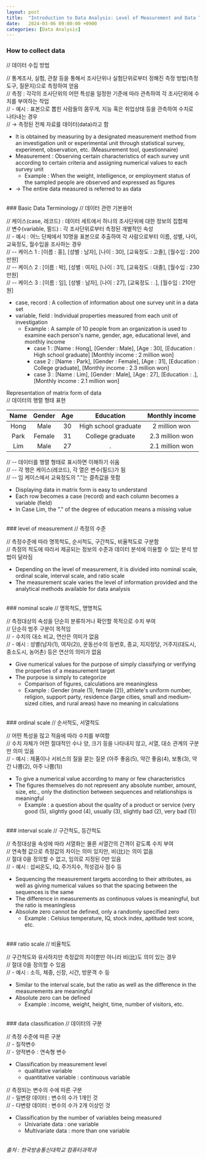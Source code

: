 ```yaml
---
layout: post
title:  "Introduction to Data Analysis: Level of Measurement and Data Type"
date:   2024-03-06 09:00:00 +0900
categories: [Data Analysis]
---
```


### How to collect data   
// 데이터 수집 방법   
   
// 통계조사, 실험, 관찰 등을 통해서 조사단위나 실험단위로부터 정해진 측정 방법(측정도구, 질문지)으로 측정하여 얻음   
// 측정 : 각각의 조사단위의 어떤 특성을 일정한 기준에 따라 관측하여 각 조사단위에 수치를 부여하는 작업   
// - 예시 : 표본으로 뽑힌 사람들의 몸무게, 지능 혹은 취업상태 등을 관측하여 수치로 나타내는 경우   
// → 측정된 전체 자료를 데이터(data)라고 함   
- It is obtained by measuring by a designated measurement method from an investigation unit or experimental unit through statistical survey, experiment, observation, etc. (Measurement tool, questionnaire)   
- Measurement : Observing certain characteristics of each survey unit according to certain criteria and assigning numerical values to each survey unit   
  - Example : When the weight, intelligence, or employment status of the sampled people are observed and expressed as figures   
- → The entire data measured is referred to as data   
   
<br />
### Basic Data Terminology   
// 데이터 관련 기본용어   
   
// 케이스(case, 레코드) : 데이터 세트에서 하나의 조사단위에 대한 정보의 집합체   
// 변수(variable, 필드) : 각 조사단위로부터 측정된 개별적인 속성   
// - 예시 : 어느 단체에서 10명을 표본으로 추출하여 각 사람으로부터 이름, 성별, 나이, 교육정도, 월수입을 조사하는 경우   
// -- 케이스 1 : [이름 : 홍], [성별 : 남자], [나이 : 30], [교육정도 : 고졸], [월수입 : 200만원]   
// -- 케이스 2 : [이름 : 박], [성별 : 여자], [나이 : 31], [교육정도 : 대졸], [월수입 : 230만원]   
// -- 케이스 3 : [이름 : 임], [성별 : 남자], [나이 : 27], [교육정도 : .], [월수입 : 210만원]   
- case, record : A collection of information about one survey unit in a data set   
- variable, field : Individual properties measured from each unit of investigation   
  - Example : A sample of 10 people from an organization is used to examine each person's name, gender, age, educational level, and monthly income   
    - case 1 : [Name : Hong], [Gender : Male], [Age : 30], [Education : High school graduate] [Monthly income : 2 million won]   
    - case 2 : [Name : Park], [Gender : Female], [Age : 31], [Education : College graduate], [Monthly income : 2.3 million won]   
    - case 3 : [Name : Lim], [Gender : Male], [Age : 27], [Education : .], [Monthly income : 2.1 million won]   
   
Representation of matrix form of data   
// 데이터의 행렬 형태 표현   
   
|Name|Gender|Age|Education|Monthly income|
|:---:|:---:|:---:|:---:|:---:|
|Hong|Male|30|High school graduate|2 million won|
|Park|Female|31|College graduate|2.3 million won|
|Lim|Male|27|.|2.1 million won|
   
// -- 데이터를 행렬 형태로 표시하면 이해하기 쉬움   
// -- 각 행은 케이스(레코드), 각 열은 변수(필드)가 됨   
// -- 임 케이스에서 교육정도의 "."는 결측값을 뜻함   
- Displaying data in matrix form is easy to understand   
- Each row becomes a case (record) and each column becomes a variable (field)   
- In Case Lim, the "." of the degree of education means a missing value   
   
<br />
### level of measurement   
// 측정의 수준   
   
// 측정수준에 따라 명목척도, 순서척도, 구간척도, 비율척도로 구분함   
// 측정의 척도에 따라서 제공되는 정보의 수준과 데이터 분석에 이용할 수 있는 분석 방법이 달라짐   
  - Depending on the level of measurement, it is divided into nominal scale, ordinal scale, interval scale, and ratio scale   
  - The measurement scale varies the level of information provided and the analytical methods available for data analysis   
   
<br />
### nominal scale   
// 명목척도, 명명척도   
   
// 측정대상의 속성을 단순히 분류하거나 확인할 목적으로 수치 부여   
// 단순히 범주 구분이 목적임   
// - 수치의 대소 비교, 연산은 의미가 없음   
// - 예시 : 성별(남자(1), 여자(2)), 운동선수의 등번호, 종교, 지지정당, 거주지(대도시, 중소도시, 농어촌) 등은 연산의 의미가 없음   
- Give numerical values for the purpose of simply classifying or verifying the properties of a measurement target   
- The purpose is simply to categorize   
  - Comparison of figures, calculations are meaningless   
  - Example : Gender (male (1), female (2)), athlete's uniform number, religion, support party, residence (large cities, small and medium-sized cities, and rural areas) have no meaning in calculations   
   
<br />
### ordinal scale   
// 순서척도, 서열척도   
   
// 어떤 특성을 많고 적음에 따라 수치를 부여함   
// 수치 자체가 어떤 절대적인 수나 양, 크기 등을 나타내지 않고, 서열, 대소 관계의 구분만 의미 있음   
// - 예시 : 제품이나 서비스의 질을 묻는 질문 (아주 좋음(5), 약간 좋음(4), 보통(3), 약간 나쁨(2), 아주 나쁨(1))   
- To give a numerical value according to many or few characteristics   
- The figures themselves do not represent any absolute number, amount, size, etc., only the distinction between sequences and relationships is meaningful   
  - Example : a question about the quality of a product or service (very good (5), slightly good (4), usually (3), slightly bad (2), very bad (1))   
   
<br />
### interval scale   
// 구간척도, 등간척도   
   
// 측정대상을 속성에 따라 서열화는 물론 서열간의 간격이 같도록 수치 부여   
// 연속형 값으로 측정값의 차이는 의미 있지만, 비(比)는 의미 없음   
// 절대 0을 정의할 수 없고, 임의로 지정된 0만 있음   
// - 예시 : 섭씨온도, IQ, 주가지수, 적성검사 점수 등   
- Sequencing the measurement targets according to their attributes, as well as giving numerical values so that the spacing between the sequences is the same   
- The difference in measurements as continuous values is meaningful, but the ratio is meaningless   
- Absolute zero cannot be defined, only a randomly specified zero   
  - Example : Celsius temperature, IQ, stock index, aptitude test score, etc.   
   
<br />
### ratio scale   
// 비율척도   
   
// 구간척도와 유사하지만 측정값의 차이뿐만 아니라 비(比)도 의미 있는 경우   
// 절대 0을 정의할 수 있음   
// - 예시 : 소득, 체중, 신장, 시간, 방문객 수 등   
- Similar to the interval scale, but the ratio as well as the difference in the measurements are meaningful   
- Absolute zero can be defined   
  - Example : income, weight, height, time, number of visitors, etc.   
   
<br />
### data classification   
// 데이터의 구분   
   
// 측정 수준에 따른 구분   
// - 질적변수   
// - 양적변수 : 연속형 변수   
- Classification by measurement level   
  - qualitative variable   
  - quantitative variable : continuous variable   
   
// 측정되는 변수의 수에 따른 구분   
// - 일변량 데이터 : 변수의 수가 1개인 것   
// - 다변량 데이터 : 변수의 수가 2개 이상인 것   
- Classification by the number of variables being measured   
  - Univariate data : one variable   
  - Multivariate data : more than one variable   
   
<br />
<cite>출처 : 한국방송통신대학교 컴퓨터과학과</cite>
